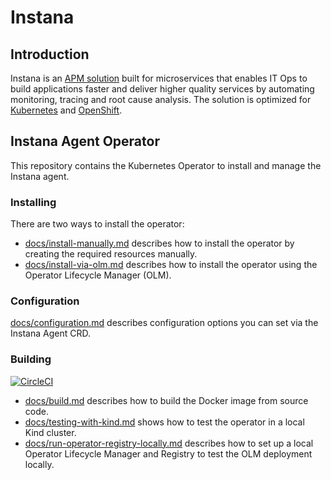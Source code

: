 # Instana

## Introduction

Instana is an [APM solution](https://www.instana.com/product-overview/) built for microservices that enables IT Ops to build applications faster and deliver higher quality services by automating monitoring, tracing and root cause analysis. The solution is optimized for [Kubernetes](https://www.instana.com/automatic-kubernetes-monitoring/) and [OpenShift](https://www.instana.com/blog/automatic-root-cause-analysis-for-openshift-applications/).

## Instana Agent Operator

This repository contains the Kubernetes Operator to install and manage the Instana agent.

### Installing

There are two ways to install the operator:

* [docs/install-manually.md](docs/install-manually.md) describes how to install the operator by creating the required resources manually.
* [docs/install-via-olm.md](docs/install-via-olm.md) describes how to install the operator using the Operator Lifecycle Manager (OLM).

### Configuration

[docs/configuration.md](doc/configuration.md) describes configuration options you can set via the Instana Agent CRD. 

### Building

[![CircleCI](https://circleci.com/gh/instana/instana-agent-operator.svg?style=svg)](https://circleci.com/gh/instana/instana-agent-operator)

* [docs/build.md](docs/build.md) describes how to build the Docker image from source code.
* [docs/testing-with-kind.md](docs/testing-with-kind.md) shows how to test the operator in a local Kind cluster.
* [docs/run-operator-registry-locally.md](docs/run-operator-registry-locally.md) describes how to set up a local Operator Lifecycle Manager and Registry to test the OLM deployment locally.
